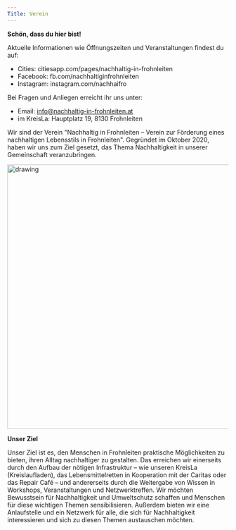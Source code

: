 ```yaml
---
Title: Verein
---
```


**Schön, dass du hier bist!**

Aktuelle Informationen wie Öffnungszeiten und Veranstaltungen findest du auf:
* Cities: citiesapp.com/pages/nachhaltig-in-frohnleiten
* Facebook: fb.com/nachhaltiginfrohnleiten
* Instagram: instagram.com/nachhaifro

Bei Fragen und Anliegen erreicht ihr uns unter:
* Email: info@nachhaltig-in-frohnleiten.at
* im KreisLa: Hauptplatz 19, 8130 Frohnleiten

Wir sind der Verein "Nachhaltig in Frohnleiten – Verein zur Förderung eines nachhaltigen Lebensstils in Frohnleiten". Gegründet im Oktober 2020, haben wir uns zum Ziel gesetzt, das Thema Nachhaltigkeit in unserer Gemeinschaft veranzubringen.

<img src="assets/Teekanne_Gruppenbild.jpg" alt="drawing" width="600"/>


**Unser Ziel**

Unser Ziel ist es, den Menschen in Frohnleiten praktische Möglichkeiten zu bieten, ihren Alltag nachhaltiger zu gestalten. Das erreichen wir einerseits durch den Aufbau der nötigen Infrastruktur – wie unseren KreisLa (Kreislaufladen), das Lebensmittelretten in Kooperation mit der Caritas oder das Repair Café – und andererseits durch die Weitergabe von Wissen in Workshops, Veranstaltungen und Netzwerktreffen.
Wir möchten Bewusstsein für Nachhaltigkeit und Umweltschutz schaffen und Menschen für diese wichtigen Themen sensibilisieren. Außerdem bieten wir eine Anlaufstelle und ein Netzwerk für alle, die sich für Nachhaltigkeit interessieren und sich zu diesen Themen austauschen möchten.

